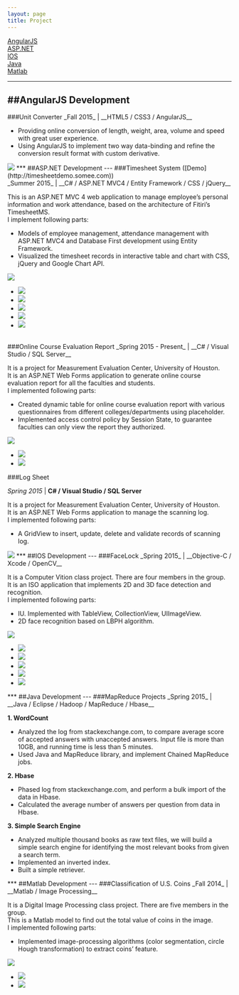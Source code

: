 ```yaml
---
layout: page
title: Project
---
```


[AngularJS](#AngularJS)<br>
[ASP.NET](#ASPNET)<br>
[IOS](#IOS)<br>
[Java](#Java)<br>
[Matlab](#Matlab)
<span id="AngularJS">
***
##AngularJS Development
---
</span>
###Unit Converter
_Fall 2015_ | __HTML5 / CSS3 / AngularJS__

- Providing online conversion of length, weight, area, volume and speed with great user experience.
- Using AngularJS to implement two way data-binding and refine the conversion result format with custom derivative.

<img src="image/UnitConverter.jpg" id="mainImg0" class="mainImgStyle">

<span id="ASPNET">
***
##ASP.NET Development
---
</span>

<span id="Timesheet">
###Timesheet System ([Demo](http://timesheetdemo.somee.com))<br>
_Summer 2015_ | __C# / ASP.NET MVC4 / Entity Framework / CSS / jQuery__

This is an ASP.NET MVC 4 web application to manage employee’s personal information and work attendance, based on the architecture of Fitiri’s TimesheetMS.<br>
I implement following parts:

- Models of employee management, attendance management with ASP.NET MVC4 and Database First development using Entity Framework.
- Visualized the timesheet records in interactive table and chart with CSS, jQuery and Google Chart API.

<img src="image/Timesheet1.jpg" id="mainImg1" class="mainImgStyle">
<div id="div1" onclick="changeImg(event,'mainImg1')" class="imgStyle">
	<ul class="imgStyle"> 
	   	<li class="imgStyle"><img src="image/Timesheet1.jpg"/></li>
	    <li class="imgStyle"><img src="image/Timesheet2.jpg"/></li>
	   	<li class="imgStyle"><img src="image/Timesheet3.jpg"/></li>
	    <li class="imgStyle"><img src="image/Timesheet4.jpg"/></li>
	    <li class="imgStyle"><img src="image/Timesheet5.jpg"/></li>
	</ul>
</div>
</span>
<br>

<span id="EvalRpt">
###Online Course Evaluation Report
_Spring 2015 - Present_ | __C# / Visual Studio / SQL Server__

It is a project for Measurement Evaluation Center, University of Houston.<br>
It is an ASP.NET Web Forms application to generate online course evaluation report for all the faculties and students.<br>
I implemented following parts:

- Created dynamic table for online course evaluation report with various questionnaires from different colleges/departments using placeholder.
- Implemented access control policy by Session State, to guarantee faculties can only view the report they authorized.

<img src="image/eReport1.jpg" id="mainImg2" class="mainImgStyle">
<div id="div2" onclick="changeImg(event, 'mainImg2' )" class="imgStyle">
	<ul class="imgStyle"> 
	   	<li class="imgStyle"><img src="image/eReport1.jpg"/></li>
	    <li class="imgStyle"><img src="image/eReport2.jpg"  /></li>
	</ul>
</div>
</span>

<span id="LogSheet">
###Log Sheet

_Spring 2015_ | __C# / Visual Studio / SQL Server__

It is a project for Measurement Evaluation Center, University of Houston.<br>
It is an ASP.NET Web Forms application to manage the scanning log.<br>
I implemented following parts:

- A GridView to insert, update, delete and validate records of scanning log. 

<img src="image/logsheet.jpg" id="mainImg3" class="mainImgStyle">

</span>

<span id="IOS">
***
##IOS Development
---
</span>
###FaceLock
_Spring 2015_ | __Objective-C / Xcode / OpenCV__

It is a Computer Vition class project. There are four members in the group.<br>
It is an ISO application that implements 2D and 3D face detection and recognition. <br>
I implemented following parts:

- IU. Implemented with TableView, CollectionView, UIImageView.
- 2D face recognition based on LBPH algorithm.

<img src="image/FaceLock1.jpg" id="mainImg4" class="mainImgStyle">
<div id="div1" onclick="changeImg(event,'mainImg4')" class="imgStyle">
	<ul class="imgStyle"> 
	   	<li class="imgStyle"><img src="image/FaceLock1.jpg"/></li>
	    <li class="imgStyle"><img src="image/FaceLock2.jpg"/></li>
	   	<li class="imgStyle"><img src="image/FaceLock3.jpg"/></li>
	    <li class="imgStyle"><img src="image/FaceLock4.jpg"/></li>
	    <li class="imgStyle"><img src="image/FaceLock5.jpg"/></li>
	</ul>
</div>

<span id="Java">
***
##Java Development
---
</span>
###MapReduce Projects
_Spring 2015_ | __Java / Eclipse / Hadoop / MapReduce / Hbase__<br>

__1. WordCount__

- Analyzed the log from stackexchange.com, to compare average score of accepted answers with unaccepted answers. Input file is more than 10GB, and running time is less than 5 minutes.
- Used Java and MapReduce library, and implement Chained MapReduce jobs.

__2. Hbase__

- Phased log from stackexchange.com, and perform a bulk import of the data in Hbase.
- Calculated the average number of answers per question from data in Hbase.

__3. Simple Search Engine__

- Analyzed multiple thousand books as raw text files, we will build a simple search engine for identifying the most relevant books from given a search term. 
- Implemented an inverted index.
- Built a simple retriever.

<span id="Matlab">
***
##Matlab Development
---
</span>
###Classification of U.S. Coins
_Fall 2014_ | __Matlab / Image Processing__<br>

It is a Digital Image Processing class project. There are five members in the group.<br>
This is a Matlab model to find out the total value of coins in the image.
<br>
I implemented following parts:<br>

- Implemented image-processing algorithms (color segmentation, circle Hough transformation) to extract coins’ feature.

<img src="image/Coin1.jpg" id="mainImg5" class="mainImgStyle">
<div id="div1" onclick="changeImg(event,'mainImg5')" class="imgStyle">
	<ul class="imgStyle"> 
	   	<li class="imgStyle"><img src="image/Coin1.jpg"/></li>
	    <li class="imgStyle"><img src="image/Coin2.jpg"/></li>
	</ul>
</div>

<script type="text/javascript">
	function changeImg(event, mainimg)
	{
		event = event || window.event;
		var targetElement = event.target || event.srcElement;
		document.getElementById(mainimg).src = targetElement.getAttribute("src");
	}
</script>
